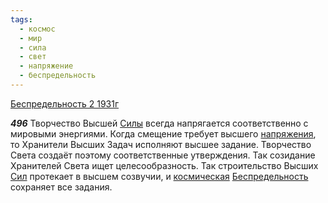 ```yaml
---
tags:
  - космос
  - мир
  - сила
  - свет
  - напряжение
  - беспредельность
---
```


[Беспредельность 2 1931г](/agni/1931)

___496___
Творчество Высшей [Силы](/tag/#сила) всегда напрягается соответственно с мировыми энергиями. Когда смещение требует высшего [напряжения](/tag/#напряжение), то Хранители Высших Задач исполняют высшее задание. Творчество Света создаёт поэтому соответственные утверждения. Так созидание Хранителей Света ищет целесообразность. Так строительство Высших [Сил](/tag/#сила) протекает в высшем созвучии, и [космическая](/tag/#космос) [Беспредельность](/tag/#беспредельность) сохраняет все задания.   

